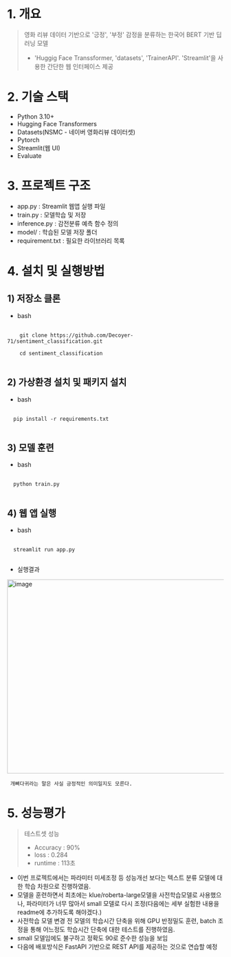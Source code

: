 # 1. 개요
> 영화 리뷰 데이터 기반으로 '긍정', '부정' 감정을 분류하는 한국어 BERT 기반 딥러닝 모델
>  - 'Huggig Face Transsformer, 'datasets', 'TrainerAPI'. 'Streamlit'을 사용한 간단한 웹 인터페이스 제공

# 2. 기술 스택
- Python 3.10+
- Hugging Face Transformers
- Datasets(NSMC - 네이버 영화리뷰 데이터셋)
- Pytorch
- Streamlit(웹 UI)
- Evaluate

# 3. 프로젝트 구조
  - app.py : Streamlit 웹앱 실행 파일
  - train.py : 모델학습 및 저장
  - inference.py : 감전분류 예측 함수 정의
  - model/ : 학습된 모델 저장 폴더
  - requirement.txt : 필요한 라이브러리 목록

# 4. 설치 및 실행방법
## 1) 저장소 클론 
  - bash
<pre>
  <code>
    git clone https://github.com/Decoyer-71/sentiment_classification.git 

    cd sentiment_classification
  </code>
</pre>

## 2) 가상환경 설치 및 패키지 설치
  - bash
<pre>
  <code>
  pip install -r requirements.txt
  </code>
</pre>

## 3) 모델 훈련
  - bash
<pre>
  <code>
  python train.py
  </code>
</pre>

## 4) 웹 앱 실행
  - bash
<pre>
  <code>
  streamlit run app.py
  </code>
</pre>
  - 실행결과 
<img width="650" height="450" alt="image" src="https://github.com/user-attachments/assets/c041b46c-d02f-40c1-a7ba-4ecbac713ced" />

     개뼈다귀라는 말은 사실 긍정적인 의미일지도 모른다.


    
# 5. 성능평가
  > 테스트셋 성능
  >  - Accuracy : 90%
  >  - loss : 0.284
  >  - runtime : 113초
  - 이번 프로젝트에서는 파라미터 미세조정 등 성능개선 보다는 텍스트 분류 모델에 대한 학습 차원으로 진행하였음.
  - 모델을 훈련하면서 최초에는 klue/roberta-large모델을 사전학습모델로 사용했으나, 파라미터가 너무 많아서 small 모델로 다시 조정(다음에는 세부 실험한 내용을 readme에 추가하도록 해야겠다.)
  - 사전학습 모델 변경 전 모델의 학습시간 단축을 위해 GPU 반정밀도 훈련, batch 조정을 통해 어느정도 학습시간 단축에 대한 테스트를 진행하였음. 
  - small 모델임에도 불구하고 정확도 90로 준수한 성능을 보임
  - 다음에 배포방식은 FastAPI 기반으로 REST API를 제공하는 것으로 연습할 예정

